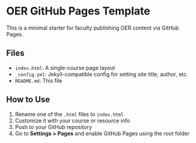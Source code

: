 # OER GitHub Pages Template

This is a minimal starter for faculty publishing OER content via GitHub Pages.

## Files

- `index.html`: A single-course page layout
- `_config.yml`: Jekyll-compatible config for setting site title, author, etc.
- `README.md`: This file

## How to Use

1. Rename one of the `.html` files to `index.html`
2. Customize it with your course or resource info
3. Push to your GitHub repository
4. Go to **Settings > Pages** and enable GitHub Pages using the root folder

